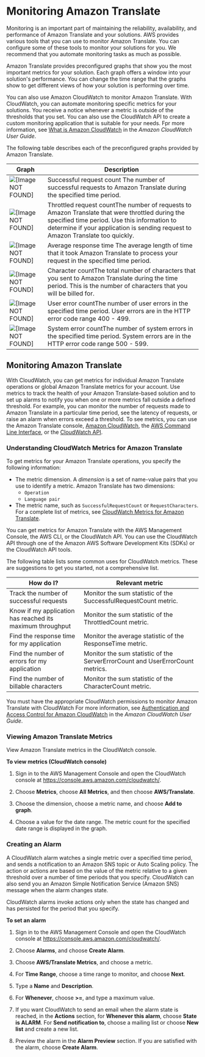 # Monitoring Amazon Translate<a name="monitoring-translate"></a>

Monitoring is an important part of maintaining the reliability, availability, and performance of Amazon Translate and your solutions\. AWS provides various tools that you can use to monitor Amazon Translate\. You can configure some of these tools to monitor your solutions for you\. We recommend that you automate monitoring tasks as much as possible\.

Amazon Translate provides preconfigured graphs that show you the most important metrics for your solution\. Each graph offers a window into your solution's performance\. You can change the time range that the graphs show to get different views of how your solution is performing over time\.

You can also use Amazon CloudWatch to monitor Amazon Translate\. With CloudWatch, you can automate monitoring specific metrics for your solutions\. You receive a notice whenever a metric is outside of the thresholds that you set\. You can also use the CloudWatch API to create a custom monitoring application that is suitable for your needs\. Fpr more information, see [What is Amazon CloudWatch](http://docs.aws.amazon.com/AmazonCloudWatch/latest/DeveloperGuide/WhatIsCloudWatch.html) in the *Amazon CloudWatch User Guide*\.

The following table describes each of the preconfigured graphs provided by Amazon Translate\.


| Graph | Description | 
| --- | --- | 
| ![\[Image NOT FOUND\]](http://docs.aws.amazon.com/translate/latest/dg/images/metric-successful-request-count.png) |  Successful request count The number of successful requests to Amazon Translate during the specified time period\.  | 
| ![\[Image NOT FOUND\]](http://docs.aws.amazon.com/translate/latest/dg/images/metric-throttled-request-count.png) | Throttled request countThe number of requests to Amazon Translate that were throttled during the specified time period\. Use this information to determine if your application is sending request to Amazon Translate too quickly\. | 
| ![\[Image NOT FOUND\]](http://docs.aws.amazon.com/translate/latest/dg/images/metric-average-response-time.png) |  Average response time The average length of time that it took Amazon Translate to process your request in the specified time period\.  | 
| ![\[Image NOT FOUND\]](http://docs.aws.amazon.com/translate/latest/dg/images/metric-character-count.png) | Character countThe total number of characters that you sent to Amazon Translate during the time period\. This is the number of characters that you will be billed for\. | 
| ![\[Image NOT FOUND\]](http://docs.aws.amazon.com/translate/latest/dg/images/metric-user-error-count.png) | User error countThe number of user errors in the specified time period\. User errors are in the HTTP error code range 400 \- 499\. | 
| ![\[Image NOT FOUND\]](http://docs.aws.amazon.com/translate/latest/dg/images/metric-system-error-count.png) | System error countThe number of system errors in the specified time period\. System errors are in the HTTP error code range 500 \- 599\. | 

## Monitoring Amazon Translate<a name="monitoring-translate-cloudwatch"></a>

With CloudWatch, you can get metrics for individual Amazon Translate operations or global Amazon Translate metrics for your account\. Use metrics to track the health of your Amazon Translate\-based solution and to set up alarms to notify you when one or more metrics fall outside a defined threshold\. For example, you can monitor the number of requests made to Amazon Translate in a particular time period, see the latency of requests, or raise an alarm when errors exceed a threshold\. To see metrics, you can use the Amazon Translate console, [Amazon CloudWatch](https://console.aws.amazon.com/cloudwatch/), the [AWS Command Line Interface](http://docs.aws.amazon.com/AmazonCloudWatch/latest/cli/), or the [CloudWatch API](http://docs.aws.amazon.com/AmazonCloudWatch/latest/APIReference/)\.

### Understanding CloudWatch Metrics for Amazon Translate<a name="aws-lex-cloudwatch-using"></a>

To get metrics for your Amazon Translate operations, you specify the following information:
+ The metric dimension\. A *dimension* is a set of name\-value pairs that you use to identify a metric\. Amazon Translate has two dimensions:
  + `Operation`
  + `Language pair`
+ The metric name, such as `SuccessfulRequestCount` or `RequestCharacters`\. For a complete list of metrics, see [CloudWatch Metrics for Amazon Translate](translate-cloudwatch.md#translate-cloudwatch-metrics)\.

You can get metrics for Amazon Translate with the AWS Management Console, the AWS CLI, or the CloudWatch API\. You can use the CloudWatch API through one of the Amazon AWS Software Development Kits \(SDKs\) or the CloudWatch API tools\. 

The following table lists some common uses for CloudWatch metrics\. These are suggestions to get you started, not a comprehensive list\.


| How do I? | Relevant metric | 
| --- | --- | 
| Track the number of successful requests | Monitor the sum statistic of the SuccessfulRequestCount metric\.  | 
| Know if my application has reached its maximum throughput | Monitor the sum statistic of the ThrottledCount metric\. | 
| Find the response time for my application | Monitor the average statistic of the ResponseTime metric\. | 
| Find the number of errors for my application | Monitor the sum statistic of the ServerErrorCount and UserErrorCount metrics\. | 
| Find the number of billable characters | Monitor the sum statistic of the CharacterCount metric\. | 

You must have the appropriate CloudWatch permissions to monitor Amazon Translate with CloudWatch For more information, see [ Authentication and Access Control for Amazon CloudWatch](http://docs.aws.amazon.com/AmazonCloudWatch/latest/monitoring/auth-and-access-control-cw.html) in the *Amazon CloudWatch User Guide*\.

### Viewing Amazon Translate Metrics<a name="translate-cloudwatch-view"></a>

View Amazon Translate metrics in the CloudWatch console\.

**To view metrics \(CloudWatch console\)**

1. Sign in to the AWS Management Console and open the CloudWatch console at [https://console\.aws\.amazon\.com/cloudwatch/](https://console.aws.amazon.com/cloudwatch/)\.

1. Choose **Metrics**, choose **All Metrics**, and then choose **AWS/Translate**\.

1. Choose the dimension, choose a metric name, and choose **Add to graph**\.

1. Choose a value for the date range\. The metric count for the specified date range is displayed in the graph\.

### Creating an Alarm<a name="translate-cloudwatch-alarms"></a>

A CloudWatch alarm watches a single metric over a specified time period, and sends a notification to an Amazon SNS topic or Auto Scaling policy\. The action or actions are based on the value of the metric relative to a given threshold over a number of time periods that you specify\. CloudWatch can also send you an Amazon Simple Notification Service \(Amazon SNS\) message when the alarm changes state\.

CloudWatch alarms invoke actions only when the state has changed and has persisted for the period that you specify\.

**To set an alarm**

1. Sign in to the AWS Management Console and open the CloudWatch console at [https://console\.aws\.amazon\.com/cloudwatch/](https://console.aws.amazon.com/cloudwatch/)\.

1. Choose **Alarms**, and choose **Create Alarm**\. 

1. Choose **AWS/Translate Metrics**, and choose a metric\.

1. For **Time Range**, choose a time range to monitor, and choose **Next**\.

1. Type a **Name** and **Description**\.

1.  For **Whenever**, choose **>=**, and type a maximum value\.

1. If you want CloudWatch to send an email when the alarm state is reached, in the **Actions** section, for **Whenever this alarm**, choose **State is ALARM**\. For **Send notification to**, choose a mailing list or choose **New list** and create a new list\.

1. Preview the alarm in the **Alarm Preview** section\. If you are satisfied with the alarm, choose **Create Alarm**\.